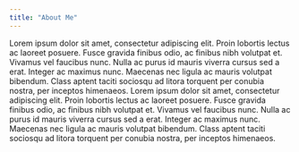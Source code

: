 ```yaml
---
title: "About Me"
---
```



Lorem ipsum dolor sit amet, consectetur adipiscing elit. Proin
lobortis lectus ac laoreet posuere. Fusce gravida finibus odio, ac
finibus nibh volutpat et. Vivamus vel faucibus nunc. Nulla ac purus
id mauris viverra cursus sed a erat. Integer ac maximus nunc.
Maecenas nec ligula ac mauris volutpat bibendum. Class aptent taciti
sociosqu ad litora torquent per conubia nostra, per inceptos
himenaeos. Lorem ipsum dolor sit amet, consectetur adipiscing elit.
Proin lobortis lectus ac laoreet posuere. Fusce gravida finibus
odio, ac finibus nibh volutpat et. Vivamus vel faucibus nunc. Nulla
ac purus id mauris viverra cursus sed a erat. Integer ac maximus
nunc. Maecenas nec ligula ac mauris volutpat bibendum. Class aptent
taciti sociosqu ad litora torquent per conubia nostra, per inceptos
himenaeos.
